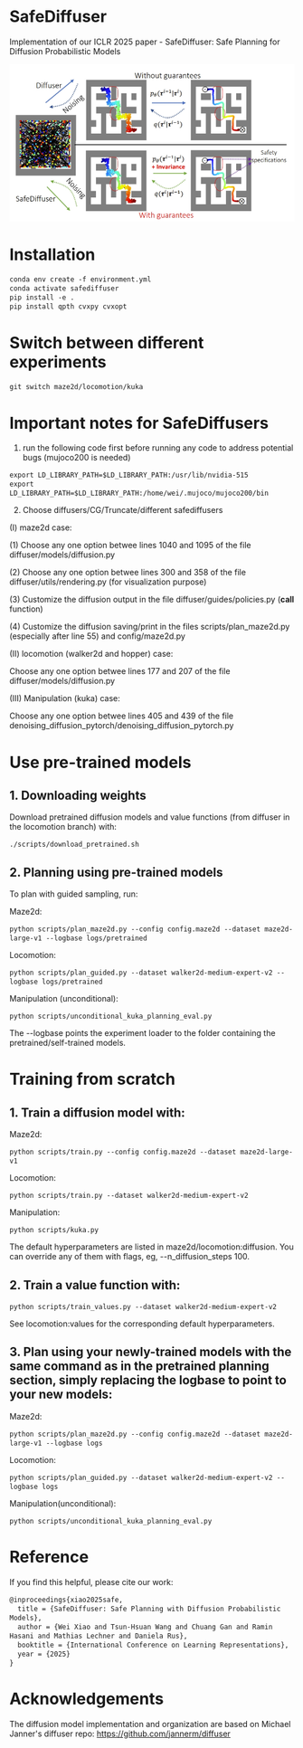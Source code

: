 # SafeDiffuser
Implementation of our ICLR 2025 paper - SafeDiffuser: Safe Planning for Diffusion Probabilistic Models


![pipeline](imgs/safediffuser.png) 


# Installation
```
conda env create -f environment.yml
conda activate safediffuser
pip install -e .
pip install qpth cvxpy cvxopt
```

# Switch between different experiments
```
git switch maze2d/locomotion/kuka
```

# Important notes for SafeDiffusers

1. run the following code first before running any code to address potential bugs (mujoco200 is needed)
```
export LD_LIBRARY_PATH=$LD_LIBRARY_PATH:/usr/lib/nvidia-515
export LD_LIBRARY_PATH=$LD_LIBRARY_PATH:/home/wei/.mujoco/mujoco200/bin
```
2. Choose diffusers/CG/Truncate/different safediffusers 

(I) maze2d case:

(1) Choose any one option betwee lines 1040 and 1095 of the file diffuser/models/diffusion.py

(2) Choose any one option betwee lines 300 and 358 of the file diffuser/utils/rendering.py   (for visualization purpose)

(3) Customize the diffusion output in the file diffuser/guides/policies.py  (__call__ function)

(4) Customize the diffusion saving/print in the files scripts/plan_maze2d.py (especially after line 55) and config/maze2d.py

(II) locomotion (walker2d and hopper) case:

Choose any one option betwee lines 177 and 207 of the file diffuser/models/diffusion.py

(III) Manipulation (kuka) case:

Choose any one option betwee lines 405 and 439 of the file denoising_diffusion_pytorch/denoising_diffusion_pytorch.py


# Use pre-trained models
## 1. Downloading weights
Download pretrained diffusion models and value functions (from diffuser in the locomotion branch) with:
```
./scripts/download_pretrained.sh
```

## 2. Planning using pre-trained models
To plan with guided sampling, run:

Maze2d:

```
python scripts/plan_maze2d.py --config config.maze2d --dataset maze2d-large-v1 --logbase logs/pretrained
```

Locomotion:

```
python scripts/plan_guided.py --dataset walker2d-medium-expert-v2 --logbase logs/pretrained
```

Manipulation (unconditional):

```
python scripts/unconditional_kuka_planning_eval.py
```

The --logbase points the experiment loader to the folder containing the pretrained/self-trained models.

# Training from scratch
## 1. Train a diffusion model with:

Maze2d:

```
python scripts/train.py --config config.maze2d --dataset maze2d-large-v1
```

Locomotion:

```
python scripts/train.py --dataset walker2d-medium-expert-v2
```

Manipulation:

```
python scripts/kuka.py
```

The default hyperparameters are listed in maze2d/locomotion:diffusion. You can override any of them with flags, eg, --n_diffusion_steps 100.

## 2. Train a value function with:
```
python scripts/train_values.py --dataset walker2d-medium-expert-v2
```
See locomotion:values for the corresponding default hyperparameters.

## 3. Plan using your newly-trained models with the same command as in the pretrained planning section, simply replacing the logbase to point to your new models:

Maze2d:

```
python scripts/plan_maze2d.py --config config.maze2d --dataset maze2d-large-v1 --logbase logs
```

Locomotion:

```
python scripts/plan_guided.py --dataset walker2d-medium-expert-v2 --logbase logs
```

Manipulation(unconditional): 

```
python scripts/unconditional_kuka_planning_eval.py
```

# Reference
If you find this helpful, please cite our work:
```
@inproceedings{xiao2025safe,
  title = {SafeDiffuser: Safe Planning with Diffusion Probabilistic Models},
  author = {Wei Xiao and Tsun-Hsuan Wang and Chuang Gan and Ramin Hasani and Mathias Lechner and Daniela Rus},
  booktitle = {International Conference on Learning Representations},
  year = {2025}
}
```

# Acknowledgements
The diffusion model implementation and organization are based on Michael Janner's diffuser repo: https://github.com/jannerm/diffuser
